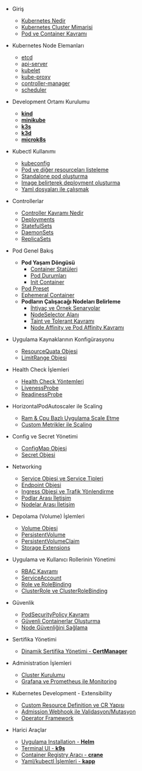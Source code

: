 <!-- docs/_sidebar.md -->

* Giriş
    * [Kubernetes Nedir](kubernetes-nedir.md)
    * [Kubernetes Cluster Mimarisi](cluster.md)
    * [Pod ve Container Kavramı](pod-container.md)

* Kubernetes Node Elemanları
    * [etcd](etcd.md)
    * [api-server](api-server.md)
    * [kubelet](kubelet.md)
    * [kube-proxy](kube-proxy.md)
    * [controller-manager](controller-manager.md)
    * [scheduler](scheduler.md)

* Development Ortamı Kurulumu
    * [**kind**](kind.md)
    * [**minikube**](minikube.md)
    * [**k3s**](k3s.md)
    * [**k3d**](k3d.md)
    * [**microk8s**](microk8s.md)

* Kubectl Kullanımı
    * [kubeconfig](kubeconfig.mg)
    * [Pod ve diğer resourceları listeleme](pod-listeleme.md)
    * [Standalone pod oluşturma](standalone-pod.md)
    * [Image belirterek deployment oluşturma](image-ile-deployment-olusturma.md)
    * [Yaml dosyaları ile çalışmak](yaml-dosyalari.md)

* Controllerlar
    * [Controller Kavramı Nedir](controller.md)
    * [Deployments](deployments.md)
    * [StatefulSets](statefulsets.md)
    * [DaemonSets](daemonsets.md)
    * [ReplicaSets](replicasets.md)

* Pod Genel Bakış
    * **Pod Yaşam Döngüsü**
        * [Container Statüleri](container-faz.md)
        * [Pod Durumları](pod-durum.md)
        * [Init Container](init-container.md)
    * [Pod Preset](pod-preset.md)
    * [Ephemeral Container](ephemeral-container.md)
    * **Podların Çalışacağı Nodeları Belirleme**
        * [İhtiyaç ve Örnek Senaryolar](bolum-icerigi.md)
        * [NodeSelector Alanı](taint-toleration.md)
        * [Taint ve Tolerant Kavramı](taint-toleration.md)
        * [Node Affinity ve Pod Affinity Kavramı](affinity.md)

* Uygulama Kaynaklarının Konfigürasyonu
    * [ResourceQuata Objesi](resourcequata.md)
    * [LimitRange Objesi](limitrange.md)

* Health Check İşlemleri
    * [Health Check Yöntemleri](health-check-yontemleri.md)
    * [LivenessProbe](liveness.md)
    * [ReadinessProbe](readiness.md)

* HorizontalPodAutoscaler ile Scaling
    * [Ram & Cpu Bazlı Uygulama Scale Etme](hpa.md)
    * [Custom Metrikler ile Scaling](hpa.md)

* Config ve Secret Yönetimi
    * [ConfigMap Objesi](configmap.md)
    * [Secret Objesi](secret.md)

* Networking
    * [Service Objesi ve Service Tipleri](service.md)
    * [Endpoint Objesi](endpoint.md)
    * [Ingress Objesi ve Trafik Yönlendirme](ingress.md)
    * [Podlar Arası İletişim](podlar-arasi-iletisim.md)
    * [Nodelar Arası İletişim](nodelar-arasi-iletisim.md)

* Depolama (Volume) İşlemleri
    * [Volume Objesi](volume.md)
    * [PersistentVolume](persistentvolume.md)
    * [PersistentVolumeClaim](persistentvolumeclaim.md)
    * [Storage Extensions](storage-extensions.md)

* Uygulama ve Kullanıcı Rollerinin Yönetimi
    * [RBAC Kavramı](rbac.md)
    * [ServiceAccount](serviceaccount.md)
    * [Role ve RoleBinding](role.md)
    * [ClusterRole ve ClusterRoleBinding](clusterrole.md)

* Güvenlik
    * [PodSecurityPolicy Kavramı](podsecuritypolicy.md)
    * [Güvenli Containerlar Oluşturma](guvenli-container-olusturma.md)
    * [Node Güvenliğini Sağlama](node-guvenligi.md)

* Sertifika Yönetimi
    * [Dinamik Sertifika Yönetimi - **CertManager**](certmanager.md)

* Administration İşlemleri
    * [Cluster Kurulumu](kurulum.md)
    * [Grafana ve Prometheus ile Monitoring](monitoring.md)

* Kubernetes Development - Extensibility
    * [Custom Resource Definition ve CR Yapısı](crd-cr.md)
    * [Admission Webhook ile Validasyon/Mutasyon](admissionwebhook.md)
    * [Operator Framework](operator.md)

* Harici Araçlar
    * [Uygulama Installation - **Helm**](helm.md)
    * [Terminal UI - **k9s**](k9s.md)
    * [Container Registry Aracı - **crane**](crane.md)
    * [Yaml/kubectl İşlemleri - **kapp**](kapp.md)
